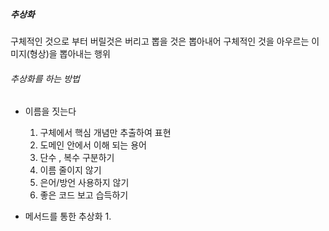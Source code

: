 
##### 추상화
구체적인 것으로 부터 버릴것은 버리고 뽑을 것은 뽑아내어 구체적인 것을 아우르는 이미지(형상)을 뽑아내는 행위


###### 추상화를 하는 방법

- 이름을 짓는다
	1. 구체에서 핵심 개념만 추출하여 표현
	2. 도메인 안에서 이해 되는 용어
	3. 단수 , 복수 구분하기
	4. 이름 줄이지 않기
	5. 은어/방언 사용하지 않기
	6. 좋은 코드 보고 습득하기

-  메서드를 통한 추상화
	1. 

